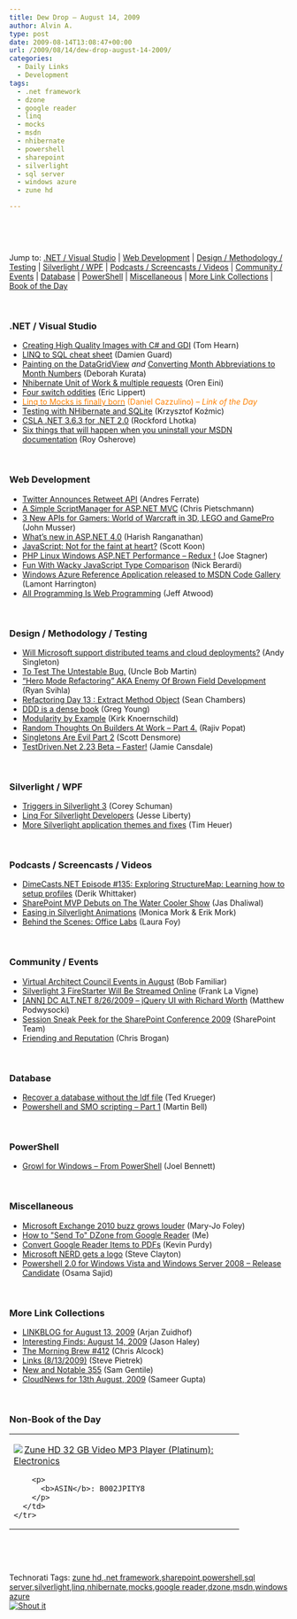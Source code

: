 ```yaml
---
title: Dew Drop – August 14, 2009
author: Alvin A.
type: post
date: 2009-08-14T13:08:47+00:00
url: /2009/08/14/dew-drop-august-14-2009/
categories:
  - Daily Links
  - Development
tags:
  - .net framework
  - dzone
  - google reader
  - linq
  - mocks
  - msdn
  - nhibernate
  - powershell
  - sharepoint
  - silverlight
  - sql server
  - windows azure
  - zune hd

---
```

&#160;

&#160;

Jump to: [.NET / Visual Studio][1] | [Web Development][2] | [Design / Methodology / Testing][3] | [Silverlight / WPF][4] | [Podcasts / Screencasts / Videos][5] | [Community / Events][6] | [Database][7] | [PowerShell][8] | [Miscellaneous][9] | [More Link Collections][10] | [Book of the Day][11] 

&#160;

### <a name="dotnet"></a>.NET / Visual Studio

  * [Creating High Quality Images with C# and GDI][12] (Tom Hearn)
  * [LINQ to SQL cheat sheet][13] (Damien Guard)
  * [Painting on the DataGridView][14] _and_&#160;[Converting Month Abbreviations to Month Numbers][15] (Deborah Kurata)
  * [Nhibernate Unit of Work & multiple requests][16] (Oren Eini)
  * [Four switch oddities][17] (Eric Lippert)
  * [<font color="#ff8000">Linq to Mocks is finally born</font>][18] <font color="#ff8000">(Daniel Cazzulino) <em>– Link of the Day</em></font>
  * [Testing with NHibernate and SQLite][19] (Krzysztof Koźmic)
  * [CSLA .NET 3.6.3 for .NET 2.0][20] (Rockford Lhotka)
  * [Six things that will happen when you uninstall your MSDN documentation][21] (Roy Osherove)

&#160;

### <a name="web"></a>Web Development

  * [Twitter Announces Retweet API][22] (Andres Ferrate)
  * [A Simple ScriptManager for ASP.NET MVC][23] (Chris Pietschmann)
  * [3 New APIs for Gamers: World of Warcraft in 3D, LEGO and GamePro][24] (John Musser)
  * [What’s new in ASP.NET 4.0][25] (Harish Ranganathan)
  * [JavaScript: Not for the faint at heart?][26] (Scott Koon)
  * [PHP Linux Windows ASP.NET Performance – Redux !][27] (Joe Stagner)
  * [Fun With Wacky JavaScript Type Comparison][28] (Nick Berardi)
  * [Windows Azure Reference Application released to MSDN Code Gallery][29] (Lamont Harrington)
  * [All Programming Is Web Programming][30] (Jeff Atwood)

&#160;

### <a name="design"></a>Design / Methodology / Testing

  * [Will Microsoft support distributed teams and cloud deployments?][31] (Andy Singleton)
  * [To Test The Untestable Bug.][32] (Uncle Bob Martin)
  * [“Hero Mode Refactoring” AKA Enemy Of Brown Field Development][33] (Ryan Svihla)
  * [Refactoring Day 13 : Extract Method Object][34] (Sean Chambers)
  * [DDD is a dense book][35] (Greg Young)
  * [Modularity by Example][36] (Kirk Knoernschild)
  * [Random Thoughts On Builders At Work &#8211; Part 4.][37] (Rajiv Popat)
  * [Singletons Are Evil Part 2][38] (Scott Densmore)
  * [TestDriven.Net 2.23 Beta &#8211; Faster!][39] (Jamie Cansdale)

&#160;

### <a name="silverlight"></a>Silverlight / WPF

  * [Triggers in Silverlight 3][40] (Corey Schuman)
  * [Linq For Silverlight Developers][41] (Jesse Liberty)
  * [More Silverlight application themes and fixes][42] (Tim Heuer)

&#160;

### <a name="podcasts"></a>Podcasts / Screencasts / Videos

  * [DimeCasts.NET Episode #135: Exploring StructureMap: Learning how to setup profiles][43] (Derik Whittaker)
  * [SharePoint MVP Debuts on The Water Cooler Show][44] (Jas Dhaliwal)
  * [Easing in Silverlight Animations][45] (Monica Mork & Erik Mork)
  * [Behind the Scenes: Office Labs][46] (Laura Foy)

&#160;

### <a name="events"></a>Community / Events

  * [Virtual Architect Council Events in August][47] (Bob Familiar)
  * [Silverlight 3 FireStarter Will Be Streamed Online][48] (Frank La Vigne)
  * [[ANN] DC ALT.NET 8/26/2009 – jQuery UI with Richard Worth][49] (Matthew Podwysocki)
  * [Session Sneak Peek for the SharePoint Conference 2009][50] (SharePoint Team)
  * [Friending and Reputation][51] (Chris Brogan)

&#160;

### <a name="db"></a>Database

  * [Recover a database without the ldf file][52] (Ted Krueger)
  * [Powershell and SMO scripting – Part 1][53] (Martin Bell)

&#160;

### PowerShell<a name="ps2"></a>

  * [Growl for Windows – From PowerShell][54] (Joel Bennett)

&#160;

### <a name="misc"></a>Miscellaneous

  * [Microsoft Exchange 2010 buzz grows louder][55] (Mary-Jo Foley)
  * [How to "Send To" DZone from Google Reader][56] (Me)
  * [Convert Google Reader Items to PDFs][57] (Kevin Purdy)
  * [Microsoft NERD gets a logo][58] (Steve Clayton)
  * [Powershell 2.0 for Windows Vista and Windows Server 2008 &#8211; Release Candidate][59] (Osama Sajid)

&#160;

### <a name="links"></a>More Link Collections

  * [LINKBLOG for August 13, 2009][60] (Arjan Zuidhof)
  * [Interesting Finds: August 14, 2009][61] (Jason Haley)
  * [The Morning Brew #412][62] (Chris Alcock)
  * [Links (8/13/2009)][63] (Steve Pietrek)
  * [New and Notable 355][64] (Sam Gentile)
  * [CloudNews for 13th August, 2009][65] (Sameer Gupta)

&#160;

### <a name="book"></a>Non-Book of the Day

<div style="padding-bottom: 0px; margin: 0px; padding-left: 0px; padding-right: 0px; display: inline; float: none; padding-top: 0px" id="scid:7dc1bd33-94bd-46fd-a20b-0131235bcd47:f9732fa8-2f8a-4f2c-b546-de0884b53929" class="wlWriterSmartContent">
  <table cellspacing="0" cellpadding="2" width="400" border="0" unselectable="on">
    <tr>
      <td valign="top" width="400">
        <p>
          <a title="Zune HD 32 GB Video MP3 Player (Platinum): Electronics" href="http://www.amazon.com/exec/obidos/ASIN/B002JPITY8/alvinashcraft-20"><img data-recalc-dims="1" decoding="async" src="https://i0.wp.com/images.amazon.com/images/P/B002JPITY8.01.MZZZZZZZ.jpg?w=660" border="0" align="left" style="float:left" />Zune HD 32 GB Video MP3 Player (Platinum): Electronics</a>
        </p>
        
        <p>
          <b>ASIN</b>: B002JPITY8
        </p>
      </td>
    </tr>
  </table>
</div>

&#160;

<div style="padding-bottom: 0px; margin: 0px; padding-left: 0px; padding-right: 0px; display: inline; float: none; padding-top: 0px" id="scid:C16BAC14-9A3D-4c50-9394-FBFEF7A93539:3fdbfabf-f80a-4277-be05-08564175a0ff" class="wlWriterSmartContent">
  <!--dotnetkickit-->
</div>

&#160;

<div style="padding-bottom: 0px; margin: 0px; padding-left: 0px; padding-right: 0px; display: inline; float: none; padding-top: 0px" id="scid:0767317B-992E-4b12-91E0-4F059A8CECA8:07bea921-5c66-45fc-a892-07c009de4c70" class="wlWriterSmartContent">
  Technorati Tags: <a href="http://technorati.com/tags/zune+hd" rel="tag">zune hd</a>,<a href="http://technorati.com/tags/.net+framework" rel="tag">.net framework</a>,<a href="http://technorati.com/tags/sharepoint" rel="tag">sharepoint</a>,<a href="http://technorati.com/tags/powershell" rel="tag">powershell</a>,<a href="http://technorati.com/tags/sql+server" rel="tag">sql server</a>,<a href="http://technorati.com/tags/silverlight" rel="tag">silverlight</a>,<a href="http://technorati.com/tags/linq" rel="tag">linq</a>,<a href="http://technorati.com/tags/nhibernate" rel="tag">nhibernate</a>,<a href="http://technorati.com/tags/mocks" rel="tag">mocks</a>,<a href="http://technorati.com/tags/google+reader" rel="tag">google reader</a>,<a href="http://technorati.com/tags/dzone" rel="tag">dzone</a>,<a href="http://technorati.com/tags/msdn" rel="tag">msdn</a>,<a href="http://technorati.com/tags/windows+azure" rel="tag">windows azure</a>
</div>

<div class="wlWriterHeaderFooter" style="margin:0px; padding:0px 0px 0px 0px;">
  <div class="shoutIt">
    <a rev="vote-for" href="http://dotnetshoutout.com/Submit?url=http%3a%2f%2fwww.alvinashcraft.com%2f2009%2f08%2f14%2fdew-drop-august-14-2009%2f&title=Dew+Drop+-+August+14%2c+2009"><img decoding="async" alt="Shout it" src="http://dotnetshoutout.com/image.axd?url=https://morningdew-bpc6g3a0fgaxdxcu.eastus2-01.azurewebsites.net/2009/08/14/dew-drop-august-14-2009/" style="border:0px" /></a>
  </div>
</div>

 [1]: https://morningdew-bpc6g3a0fgaxdxcu.eastus2-01.azurewebsites.net/#dotnet
 [2]: https://morningdew-bpc6g3a0fgaxdxcu.eastus2-01.azurewebsites.net/#web
 [3]: https://morningdew-bpc6g3a0fgaxdxcu.eastus2-01.azurewebsites.net/#design
 [4]: https://morningdew-bpc6g3a0fgaxdxcu.eastus2-01.azurewebsites.net/#silverlight
 [5]: https://morningdew-bpc6g3a0fgaxdxcu.eastus2-01.azurewebsites.net/#podcasts
 [6]: https://morningdew-bpc6g3a0fgaxdxcu.eastus2-01.azurewebsites.net/#events
 [7]: https://morningdew-bpc6g3a0fgaxdxcu.eastus2-01.azurewebsites.net/#db
 [8]: https://morningdew-bpc6g3a0fgaxdxcu.eastus2-01.azurewebsites.net/#ps2
 [9]: https://morningdew-bpc6g3a0fgaxdxcu.eastus2-01.azurewebsites.net/#misc
 [10]: https://morningdew-bpc6g3a0fgaxdxcu.eastus2-01.azurewebsites.net/#links
 [11]: https://morningdew-bpc6g3a0fgaxdxcu.eastus2-01.azurewebsites.net/#book
 [12]: http://feedproxy.google.com/~r/Nerdyhearn/~3/ZPGBk9DJI2A/174
 [13]: http://damieng.com/blog/2009/08/12/linq-to-sql-cheat-sheet
 [14]: http://msmvps.com/blogs/deborahk/archive/2009/08/13/painting-on-the-datagridview.aspx
 [15]: http://msmvps.com/blogs/deborahk/archive/2009/08/13/converting-month-abbreviations-to-month-numbers.aspx
 [16]: http://feedproxy.google.com/~r/AyendeRahien/~3/a5GDHbLGYGs/nhibernate-unit-of-work-amp-multiple-reuqests-set-status.aspx
 [17]: http://blogs.msdn.com/ericlippert/archive/2009/08/13/four-switch-oddities.aspx
 [18]: http://www.clariusconsulting.net/blogs/kzu/archive/2009/08/13/164978.aspx
 [19]: http://feedproxy.google.com/~r/Devlicious/~3/IHhXcR2Lmvk/testing-with-nhibernate-and-sqlite.aspx
 [20]: http://www.lhotka.net/weblog/CSLANET363ForNET20.aspx
 [21]: http://feedproxy.google.com/~r/Iserializable/~3/dkicH6Ah5RQ/six-things-that-will-happen-when-you-uninstall-your-msdn-documentation.aspx
 [22]: http://feedproxy.google.com/~r/ProgrammableWeb/~3/FQvFUMRW4xI/
 [23]: http://pietschsoft.com/post.aspx?id=fccc2f93-f7a3-481d-bcd7-a3b9425420bd
 [24]: http://feedproxy.google.com/~r/ProgrammableWeb/~3/s_Dwio6K55M/
 [25]: http://geekswithblogs.net/ranganh/archive/2009/08/14/whatrsquos-new-in-asp.net-4.0.aspx
 [26]: http://www.lazycoder.com/weblog/2009/08/13/javascript-not-for-the-faint-at-heart/
 [27]: http://misfitgeek.com/blog/aspnet/php-linux-windows-asp-net-performance-ndash-redux/
 [28]: http://feedproxy.google.com/~r/coderjournal/~3/8JkKVsRRrys/
 [29]: http://blogs.msdn.com/publicsector/archive/2009/08/13/windows-azure-reference-application-released-to-msdn-code-gallery.aspx
 [30]: http://www.codinghorror.com/blog/archives/001296.html
 [31]: http://blog.assembla.com/assemblablog/tabid/12618/bid/10233/Will-Microsoft-support-distributed-teams-and-cloud-deployments.aspx
 [32]: http://blog.objectmentor.com/articles/2009/08/13/to-test-the-untestable-bug
 [33]: http://feedproxy.google.com/~r/LosTechies/~3/VMTaBLt6DtM/hero-mode-refactoring-aka-enemy-of-brown-field-development.aspx
 [34]: http://feedproxy.google.com/~r/LosTechies/~3/lIga0I6OHsM/refactoring-day-13-extract-method-object.aspx
 [35]: http://codebetter.com/blogs/gregyoung/archive/2009/08/13/ddd-is-a-dense-book.aspx
 [36]: http://techdistrict.kirkk.com/2009/08/13/modularity-by-example/
 [37]: http://www.thousandtyone.com/blog/RandomThoughtsOnBuildersAtWorkPart4.aspx
 [38]: http://feedproxy.google.com/~r/LosTechies/~3/wStV1MQ2tvg/singletons-are-evil-part-2.aspx
 [39]: http://weblogs.asp.net/nunitaddin/archive/2009/08/14/testdriven-net-2-23-beta-faster.aspx
 [40]: http://www.85turns.com/2009/08/13/triggers-in-silverlight-3/
 [41]: http://feedproxy.google.com/~r/JesseLiberty-SilverlightGeek/~3/fPBcKtErs4U/linq-for-silverlight-developers.aspx
 [42]: http://feeds.timheuer.com/~r/timheuer/~3/cnNLp-RJL5A/silverlight-application-themes-expression-gallery-part-2.aspx
 [43]: http://feedproxy.google.com/~r/Dimecastsnet--InformAndEducateIn10MinutesOrLess/~3/gkR3NtfzZSY/135
 [44]: http://blogs.msdn.com/mvpawardprogram/archive/2009/08/14/sharepoint-mvp-debuts-on-the-water-cooler-show.aspx
 [45]: http://feeds.sparklingclient.com/~r/SparklingClient/~3/J-_aj2cN5ko/
 [46]: http://channel9.msdn.com/posts/LauraFoy/Behind-the-scenes-Office-Labs/
 [47]: http://feedproxy.google.com/~r/msdn/bobfamiliar/~3/T6uR-kkOUXc/virtual-architect-council-events-in-august.aspx
 [48]: http://franksworld.com/blog/archive/2009/08/13/11670.aspx
 [49]: http://codebetter.com/blogs/matthew.podwysocki/archive/2009/08/14/ann-dc-alt-net-8-26-2009-jquery-ui-with-richard-worth.aspx
 [50]: http://feedproxy.google.com/~r/sharepointteamblog/~3/X2SkAC4nnRs/session-sneak-peek-for-the-sharepoint-conference-2009.aspx
 [51]: http://www.chrisbrogan.com/friending-and-reputation/
 [52]: http://blogs.lessthandot.com/index.php/DataMgmt/DBProgramming/MSSQLServer/recover-a-database-without-the-ldf-file
 [53]: http://sqlblogcasts.com/blogs/martinbell/archive/2009/08/13/Powershell-and-SMO-scripting-_2D00_-Part-1.aspx
 [54]: http://huddledmasses.org/growl-for-windows-from-powershell/
 [55]: http://blogs.zdnet.com/microsoft/?p=3727
 [56]: http://feeds.dzone.com/~r/zones/dotnet/~3/wQ6nrtWq61Y/how-send-dzone-google-reader
 [57]: http://feeds.gawker.com/~r/lifehacker/full/~3/Jl86Njxni8M/convert-google-reader-items-to-pdfs
 [58]: http://blogs.msdn.com/stevecla01/archive/2009/08/13/microsoft-nerd-gets-a-logo.aspx
 [59]: http://blogs.msdn.com/powershell/archive/2009/08/14/powershell-2-0-for-windows-vista-and-windows-server-2008-release-candidate.aspx
 [60]: http://feedproxy.google.com/~r/ArjansWorld/~3/iLf-ukr5Ajc/
 [61]: http://jasonhaley.com/blog/post.aspx?id=fd4c048b-cd06-4c15-855f-148b74934d11
 [62]: http://feedproxy.google.com/~r/ReflectivePerspective/~3/o6mKWKo6PzY/
 [63]: http://spietrek.blogspot.com/2009/08/links-8132009.html
 [64]: http://feedproxy.google.com/~r/SamGentile/~3/XWrcYuWFgmY/
 [65]: http://feedproxy.google.com/~r/CloudAve/~3/M2xFy5nCp6o/cloudnews-for-13th-august-2009